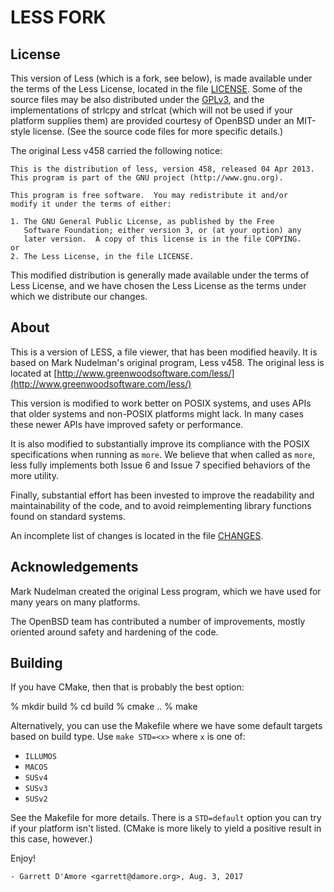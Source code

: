 # LESS FORK

## License

This version of Less (which is a fork, see below), is made available under
the terms of the Less License, located in the file [LICENSE](LICENSE).
Some of the source files may be also distributed under the
[GPLv3](http://www.gnu.org/licenses/gpl-3.0.en.html), and the implementations
of strlcpy and strlcat (which will not be used if your platform supplies them)
are provided courtesy of OpenBSD under an MIT-style license. (See the source
code files for more specific details.)

The original Less v458 carried the following notice:

    This is the distribution of less, version 458, released 04 Apr 2013.
    This program is part of the GNU project (http://www.gnu.org).

    This program is free software.  You may redistribute it and/or
    modify it under the terms of either:

    1. The GNU General Public License, as published by the Free
       Software Foundation; either version 3, or (at your option) any
       later version.  A copy of this license is in the file COPYING.
    or
    2. The Less License, in the file LICENSE.

This modified distribution is generally made available under the terms of Less
License, and we have chosen the Less License as the terms under which we
distribute our changes.

## About

This is a version of LESS, a file viewer, that has been modified heavily.
It is based on Mark Nudelman's original program, Less v458.  The original
less is located at
[http://www.greenwoodsoftware.com/less/](http://www.greenwoodsoftware.com/less/)

This version is modified to work better on POSIX systems, and uses APIs that
older systems and non-POSIX platforms might lack.  In many cases these newer
APIs have improved safety or performance.

It is also modified to substantially improve its compliance with the POSIX
specifications when running as `more`.  We believe that when called as `more`,
less fully implements both Issue 6 and Issue 7 specified behaviors of the more
utility.

Finally, substantial effort has been invested to improve the readability and
maintainability of the code, and to avoid reimplementing library functions
found on standard systems.

An incomplete list of changes is located in the file [CHANGES](CHANGES).

## Acknowledgements

Mark Nudelman created the original Less program, which we have used for
many years on many platforms.

The OpenBSD team has contributed a number of improvements, mostly
oriented around safety and hardening of the code.

## Building

If you have CMake, then that is probably the best option:

  % mkdir build
  % cd build
  % cmake ..
  % make

Alternatively, you can use the Makefile where we have some default
targets based on build type.  Use `make STD=<x>` where `x` is one of:

* `ILLUMOS`
* `MACOS`
* `SUSv4`
* `SUSv3`
* `SUSv2`

See the Makefile for more details.  There is a `STD=default` option you can
try if your platform isn't listed.  (CMake is more likely to yield a positive
result in this case, however.)

Enjoy!

	- Garrett D'Amore <garrett@damore.org>, Aug. 3, 2017
